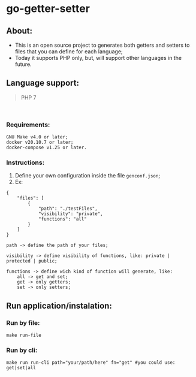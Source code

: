 # go-getter-setter

## About:
 * This is an open source project to generates both getters and setters to files that you can define for each language;
 * Today it supports PHP only, but, will support other languages in the future.
   
## Language support:
 > PHP 7

<br>

### Requirements:
```shell script
GNU Make v4.0 or later;
docker v20.10.7 or later;
docker-compose v1.25 or later.
```
### Instructions:
1. Define your own configuration inside the file `genconf.json`;
2. Ex:
 
```shell script
{
    "files": [
        {
            "path": "./testFiles",   
            "visibility": "private", 
            "functions": "all"       
        }
    ]
}
```


    path -> define the path of your files;
    
    visibility -> define visibility of functions, like: private | protected | public;
    
    functions -> define wich kind of function will generate, like: 
        all -> get and set;
        get -> only getters;
        set -> only setters;

## Run application/instalation:
### Run by file:
```shell script
make run-file
```

### Run by cli:
```shell script
make run run-cli path="your/path/here" fn="get" #you could use: get|set|all
```